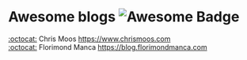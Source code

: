 # Awesome blogs ![Awesome Badge](https://cdn.rawgit.com/sindresorhus/awesome/d7305f38d29fed78fa85652e3a63e154dd8e8829/media/badge.svg)
[:octocat:](https://github.com/mnielsen) Chris Moos https://www.chrismoos.com <br>
[:octocat:](https://github.com/florimondmanca) Florimond Manca https://blog.florimondmanca.com